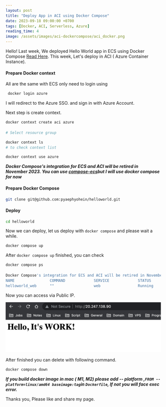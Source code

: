 ```yaml
---
layout: post
title: "Deploy App in ACI using Docker Compose"
date: 2023-09-18 09:00:00 +0700
tags: [Docker, ACI, Serverless, Azure]
reading_time: 4
image: /assets/images/aci-dockercompose/aci_docker.png
---
```


Hello! Last week, We deployed Hello World app in ECS using Docker Compose [Read Here](https://blog.mgou.dev/2023/deploy-app-in-ecs-docker-compose/). This week, Let's deploy in ACI ( Azure Container Instance). 

#### Prepare Docker context
All are the same with ECS only need to login using 
```bash 
 docker login azure
```
I will redirect to the Azure SSO. and sign in with Azure Account.

Next step is create context. 

```bash 
docker context create aci azure

# Select resource group
```
```bash
docker context ls
# to check context list
```
```bash
docker context use azure
```

***Docker Compose's integration for ECS and ACI will be retired in November 2023. You can use [compose-ecs](https://github.com/docker/compose-ecs)but I will use docker compose for now***





#### Prepare Docker Compose

```bash
git clone git@github.com:pyaephyohein/helloworld.git
```
#### Deploy 

```bash
cd helloworld
```
Now we can deploy, let us deploy with ```docker compose``` and please wait a while.

```bash
docker compose up
```

After ```docker compose up``` finished, you can check

```bash
docker compose ps

Docker Compose's integration for ECS and ACI will be retired in November 2023. Learn more: https://docs.docker.com/go/compose-ecs-eol/
NAME                COMMAND             SERVICE             STATUS              PORTS
helloworld_web      ""                  web                 Running             20.247.138.90:80->80/tcp:80->80/TCP
```
Now you can access via Public IP.  

<img src="/assets/images/aci-dockercompose/image.png">

After finished you can delete with following command.

```bash
docker compose down
```


***If you build docker image in mac ( M1, M2) please add -- platform ,```FROM --platform=linux/amd64 baseimage:tag```in ```Dockerfile```, If not you will face exec error.***


Thanks you, Please like and share my page.
